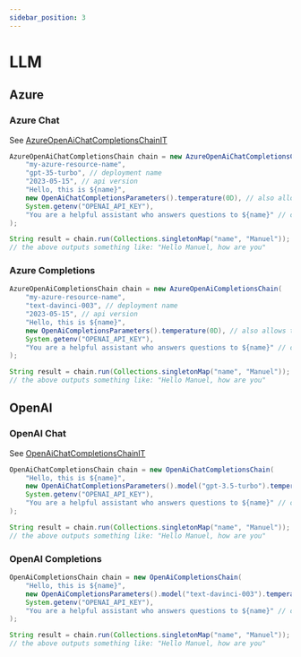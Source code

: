 ```yaml
---
sidebar_position: 3
---
```


# LLM

## Azure

### Azure Chat
See [AzureOpenAiChatCompletionsChainIT](https://github.com/cupybara/java-langchains/tree/master/src/test/java/io/github/cupybara/javalangchains/chains/llm/azure/chat/AzureOpenAiChatCompletionsChainIT.java)

```java
AzureOpenAiChatCompletionsChain chain = new AzureOpenAiChatCompletionsChain(
	"my-azure-resource-name",
	"gpt-35-turbo", // deployment name
	"2023-05-15", // api version
	"Hello, this is ${name}", 
	new OpenAiChatCompletionsParameters().temperature(0D), // also allows to set more parameters
	System.getenv("OPENAI_API_KEY"),
	"You are a helpful assistant who answers questions to ${name}" // optional systemTemplate 
);

String result = chain.run(Collections.singletonMap("name", "Manuel")); 
// the above outputs something like: "Hello Manuel, how are you"
```

### Azure Completions
```java
AzureOpenAiCompletionsChain chain = new AzureOpenAiCompletionsChain(
	"my-azure-resource-name",
	"text-davinci-003", // deployment name
	"2023-05-15", // api version
	"Hello, this is ${name}", 
	new OpenAiCompletionsParameters().temperature(0D), // also allows to set more parameters
	System.getenv("OPENAI_API_KEY"),
	"You are a helpful assistant who answers questions to ${name}" // optional systemTemplate 
);

String result = chain.run(Collections.singletonMap("name", "Manuel"));
// the above outputs something like: "Hello Manuel, how are you"
```

## OpenAI

### OpenAI Chat
See [OpenAiChatCompletionsChainIT](https://github.com/cupybara/java-langchains/tree/master/src/test/java/io/github/cupybara/javalangchains/chains/llm/openai/chat/OpenAiChatCompletionsChainIT.java)

```java
OpenAiChatCompletionsChain chain = new OpenAiChatCompletionsChain(
	"Hello, this is ${name}", 
	new OpenAiChatCompletionsParameters().model("gpt-3.5-turbo").temperature(0D), // also allows to set more parameters
	System.getenv("OPENAI_API_KEY"),
	"You are a helpful assistant who answers questions to ${name}" // optional systemTemplate 
);

String result = chain.run(Collections.singletonMap("name", "Manuel"));
// the above outputs something like: "Hello Manuel, how are you"
```

### OpenAI Completions
```java
OpenAiCompletionsChain chain = new OpenAiCompletionsChain(
	"Hello, this is ${name}", 
	new OpenAiCompletionsParameters().model("text-davinci-003").temperature(0D), // also allows to set more parameters
	System.getenv("OPENAI_API_KEY"),
	"You are a helpful assistant who answers questions to ${name}" // optional systemTemplate 
);

String result = chain.run(Collections.singletonMap("name", "Manuel"));
// the above outputs something like: "Hello Manuel, how are you"
```
